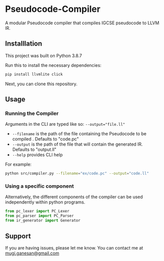 # Pseudocode-Compiler

A modular Pseudocode compiler that compiles IGCSE pseudocode to LLVM IR. 

## Installlation

This project was built on Python 3.8.7

Run this to install the necessary dependencies:

```sh 
pip install llvmlite click
```

Next, you can clone this repository.

## Usage

### Running the Compiler

  Arguments in the CLI are typed like so: ```--output="file.ll"```
 
  - ```--filename``` is the path of the file containing the Pseudocode to be compiled . Defaults to "code.pc"
  - ```--output``` is the path of the file that will contain the generated IR. Defaults to "output.ll"
  - ```--help``` provides CLI help
  
  For example:
  
  ```sh
  python src/compiler.py --filename="ex/code.pc" --output="code.ll"
  ```
  
 ### Using a specific component
 
 Alternatively, the different components of the compiler can be used independently within python programs.
 
 ```python
 from pc_lexer import PC_Lexer
 from pc_parser import PC_Parser
 from ir_generator import Generator
 ```
 
## Support

If you are having issues, please let me know. You can contact me at mugi.ganesan@gmail.com
